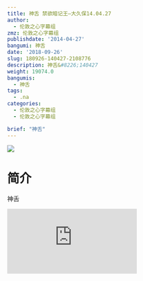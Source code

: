 ```yaml
---
title: 神舌 禁欲暗记王—大久保14.04.27
author:
  - 伦敦之心字幕组
zmz: 伦敦之心字幕组
publishdate: '2014-04-27'
bangumi: 神舌
date: '2018-09-26'
slug: 180926-140427-2108776
description: 神舌&#8226;140427
weight: 19074.0
bangumis:
  - 神舌
tags:
  - .na
categories:
  - 伦敦之心字幕组
  - 伦敦之心字幕组

brief: "神舌"
---
```

![](https://i.imgur.com/ulc7nb8.jpg)
# 简介  
神舌  
<div class ="resp-container">
<iframe class="testiframe" src="https://www.fantasy.tv/videoAd/videoAd.html?id=2108776&channelId=559535&code=47ea9e09d1f4d4c97db7fa52e41f95f9" frameborder=0 allowfullscreen="true" ></iframe>
</div>

